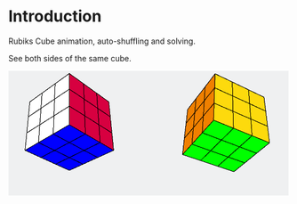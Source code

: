 # Introduction 

Rubiks Cube animation, auto-shuffling and solving.

See both sides of the same cube.

![solved cube](solved-vis.png)
